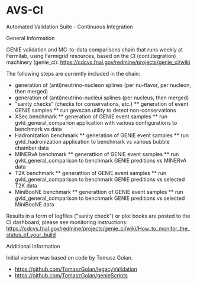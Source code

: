 # AVS-CI
Automated Validation Suite - Continuous Integration

   General Information

GENIE validation and MC-to-data comparisons chain that runs weekly at Fermilab,
using Fermigrid resources, based on the CI (cont.itegration) machinery (genie_ci):
https://cdcvs.fnal.gov/redmine/projects/genie_ci/wiki


The following steps are currently included in the chain:

* generation of (anti)neutrino-nucleon splines (per nu-flavor, per nucleon, then merged)
* generation of (anti)neutrino-nucleui splines (per nucleus, then merged)
* "sanity checks" (checks for conservations, etc.)
** generation of event GENIE samples
** run gevscan utility to detect non-conservations
* XSec benchmark
** generation of GENIE event samples
** run gvld_general_comparion application with various configurations to benchmark vs data
* Hadronization benchmark
** generation of GENIE event samples
** run gvld_hadronization application to benchmark vs various bubble chamber data
* MINERvA benchmark
** generattion of GENIE event samples
** run gvld_general_comparison to benchmark GENIE preditions vs MINERvA data
* T2K benchmark
** generattion of GENIE event samples
** run gvld_general_comparison to benchmark GENIE preditions vs selected T2K data
* MiniBooNE benchmark
** generattion of GENIE event samples
** run gvld_general_comparison to benchmark GENIE preditions vs selected MiniBooNE data

Results in a form of logfiles ("sanity check") or plot books are posted to the CI dashboard;
please see monitoring instructions:
https://cdcvs.fnal.gov/redmine/projects/genie_ci/wiki/How_to_monitor_the_status_of_your_build


   Additional Information

Initial version was based on code by Tomasz Golan.

* https://github.com/TomaszGolan/legacyValidation
* https://github.com/TomaszGolan/genieScripts


